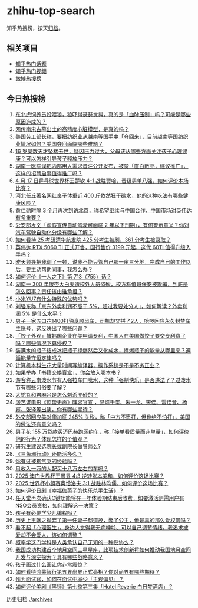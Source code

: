 # zhihu-top-search

知乎热搜榜，按天[归档](./archives)。

## 相关项目

- [知乎热门话题](https://github.com/justjavac/zhihu-trending-hot-questions)
- [知乎热门视频](https://github.com/justjavac/zhihu-trending-hot-video)
- [微博热搜榜](https://github.com/justjavac/weibo-trending-hot-search)

## 今日热搜榜

<!-- BEGIN -->
<!-- 最后更新时间 Fri Apr 18 2025 02:42:23 GMT+0800 (China Standard Time) -->

1. [东北虎饲养员投喂狼，狼吓得瑟瑟发抖，真的是「血脉压制」吗？可能是哪些原因造成的？](https://www.zhihu.com/search?q=https%3A%2F%2Fapi.zhihu.com%2Fquestions%2F1893309478075590472)
1. [网传南宋古墓出土的高精度心脏模型，是真的吗？](https://www.zhihu.com/search?q=https%3A%2F%2Fapi.zhihu.com%2Fquestions%2F1895760891712092018)
1. [美国劳工部长称，要把纺织业从越南等国手中「夺回来」，目前越南等国纺织业情况如何？美国夺回面临哪些难题？](https://www.zhihu.com/search?q=https%3A%2F%2Fapi.zhihu.com%2Fquestions%2F1895899396899582765)
1. [16 岁奥数天才坠楼去世，疑因压力过大，父母该从哪些方面关注孩子心理健康？可以怎样引导孩子释放压力？](https://www.zhihu.com/search?q=https%3A%2F%2Fapi.zhihu.com%2Fquestions%2F1895545842309489219)
1. [湖南一医院误把内部用人需求备注公开发布，被赞「直白敞亮，建议推广」，这样的招聘启事值得推广吗？](https://www.zhihu.com/search?q=https%3A%2F%2Fapi.zhihu.com%2Fquestions%2F1895874115145023974)
1. [4 月 17 日乒乓球世界杯王楚钦 4-1 战胜贾哈，晋级男单八强，如何评价本场比赛？](https://www.zhihu.com/search?q=https%3A%2F%2Fapi.zhihu.com%2Fquestions%2F1896295300471154363)
1. [河北任丘著名网红良子体重近 400 斤依然狂干碳水，他的这种吃法有哪些健康风险？](https://www.zhihu.com/search?q=https%3A%2F%2Fapi.zhihu.com%2Fquestions%2F14564966525)
1. [黄仁勋时隔 3 个月再次到访北京，称希望继续与中国合作，中国市场对英伟达有多重要？](https://www.zhihu.com/search?q=https%3A%2F%2Fapi.zhihu.com%2Fquestions%2F1896218717039330737)
1. [公安部发文「虚假宣传自动驾驶可面临 2 年以下刑期」，有何警示意义？你对汽车驾驶自动化分级有哪些了解？](https://www.zhihu.com/search?q=https%3A%2F%2Fapi.zhihu.com%2Fquestions%2F1895387599453008233)
1. [如何看待 25 考研清华航发院 425 分考生被刷，361 分考生被录取？](https://www.zhihu.com/search?q=https%3A%2F%2Fapi.zhihu.com%2Fquestions%2F1894463941209485350)
1. [英伟达 RTX 5060 Ti 正式开售，国行售价 3199 元起，这代 60Ti 值得升级入手吗？](https://www.zhihu.com/search?q=https%3A%2F%2Fapi.zhihu.com%2Fquestions%2F1896149871578281604)
1. [昨天领导把我训了一顿，说我不能只管自己那一亩三分地，完成自己的工作以后，要主动帮助同事，我怎么办？](https://www.zhihu.com/search?q=https%3A%2F%2Fapi.zhihu.com%2Fquestions%2F1894690629386224245)
1. [如何评价《一人之下》第 713（755）话？](https://www.zhihu.com/search?q=https%3A%2F%2Fapi.zhihu.com%2Fquestions%2F1896306864100190113)
1. [湖南一 300 年银杏大白天遭校外人员盗砍，校方称值班保安被欺骗，到底是怎么回事？责任该由谁承担？](https://www.zhihu.com/search?q=https%3A%2F%2Fapi.zhihu.com%2Fquestions%2F1895900973332918905)
1. [小米YU7有什么特殊的优势吗？](https://www.zhihu.com/search?q=https%3A%2F%2Fapi.zhihu.com%2Fquestions%2F13523520987)
1. [刘强东称「京东外卖利润不高于 5%，超过我要处分人」，如何解读？外卖利润 5% 是什么水平？](https://www.zhihu.com/search?q=https%3A%2F%2Fapi.zhihu.com%2Fquestions%2F1895854764077601240)
1. [男子一家五口花1400打独享顺风车，司机却又拼了2人，哈啰回应永久封禁车主账号，这反映出了哪些问题？](https://www.zhihu.com/search?q=https%3A%2F%2Fapi.zhihu.com%2Fquestions%2F1895853364799038361)
1. [「饺子外观」被韩国企业在美申请专利，中国人在美国做饺子要交专利费了吗？哪些情况下算侵权？](https://www.zhihu.com/search?q=https%3A%2F%2Fapi.zhihu.com%2Fquestions%2F1895756722561345169)
1. [装满水的瓶子结成冰把瓶子撑爆然后又化成水，撑爆瓶子的能量从哪里来？遵循能量守恒定律吗？](https://www.zhihu.com/search?q=https%3A%2F%2Fapi.zhihu.com%2Fquestions%2F14105258432)
1. [计算机本科生花大量时间写编译器，操作系统是不是不务正业？](https://www.zhihu.com/search?q=https%3A%2F%2Fapi.zhihu.com%2Fquestions%2F321433640)
1. [如果举办「书籍交换盲盒」，你会放入哪本书？](https://www.zhihu.com/search?q=https%3A%2F%2Fapi.zhihu.com%2Fquestions%2F1892357909498782772)
1. [游客称云南泼水节有人强拉车门呲水，这种「强制快乐」是否违法了？过泼水节有哪些习俗要了解？](https://www.zhihu.com/search?q=https%3A%2F%2Fapi.zhihu.com%2Fquestions%2F1895510583782109640)
1. [大蛇丸和君麻吕是怎么刺杀罗砂的？](https://www.zhihu.com/search?q=https%3A%2F%2Fapi.zhihu.com%2Fquestions%2F399251463)
1. [张艺谋电影《惊蛰无声》阵容官宣 ，易烊千玺、朱一龙、宋佳、雷佳音、杨幂、张译等出演，你有哪些期待？](https://www.zhihu.com/search?q=https%3A%2F%2Fapi.zhihu.com%2Fquestions%2F1895136581116990684)
1. [外交部回应美对华加征 245% 关税，称「中方不愿打，但也绝不怕打」，美国的做法还有意义吗？](https://www.zhihu.com/search?q=https%3A%2F%2Fapi.zhihu.com%2Fquestions%2F1895809164938277476)
1. [男子花 155 万贷款买迈巴赫跑网约车，称「接单看质量而非单量」，如何评价他的行为？体现怎样的价值观？](https://www.zhihu.com/search?q=https%3A%2F%2Fapi.zhihu.com%2Fquestions%2F1895820514657788118)
1. [研究生建议选院长或副院长做导师么?](https://www.zhihu.com/search?q=https%3A%2F%2Fapi.zhihu.com%2Fquestions%2F1893003145753364280)
1. [《三角洲行动》还能活多久？](https://www.zhihu.com/search?q=https%3A%2F%2Fapi.zhihu.com%2Fquestions%2F1891647269226398894)
1. [你有过被狗气哭的经验吗？](https://www.zhihu.com/search?q=https%3A%2F%2Fapi.zhihu.com%2Fquestions%2F577749948)
1. [月收入一万的人配买十八万左右的车吗？](https://www.zhihu.com/search?q=https%3A%2F%2Fapi.zhihu.com%2Fquestions%2F664294712)
1. [2025 澳门世界杯王曼昱 4:3 逆转张本美和，如何评价这场比赛？](https://www.zhihu.com/search?q=https%3A%2F%2Fapi.zhihu.com%2Fquestions%2F1896282414323573472)
1. [2025 世界杯小组赛奥恰洛夫 3:1 战胜林昀儒，如何评价这场比赛？](https://www.zhihu.com/search?q=https%3A%2F%2Fapi.zhihu.com%2Fquestions%2F1895976618469597876)
1. [如何评价日剧《幸福伽菜子的快乐杀手生活》？](https://www.zhihu.com/search?q=https%3A%2F%2Fapi.zhihu.com%2Fquestions%2F14562913474)
1. [任天堂再次确认C键功能将在一年体验期结束后收费，如要激活则需用户有NSO会员资格，如何理解这一决策？](https://www.zhihu.com/search?q=https%3A%2F%2Fapi.zhihu.com%2Fquestions%2F1893273139405873653)
1. [孩子有必要学少儿编程吗？](https://www.zhihu.com/search?q=https%3A%2F%2Fapi.zhihu.com%2Fquestions%2F270631778)
1. [历史上王献之抛弃了第一任妻子郗道茂，娶了公主，他是真的那么爱权贵吗？](https://www.zhihu.com/search?q=https%3A%2F%2Fapi.zhihu.com%2Fquestions%2F29151534)
1. [看不起「心理医生」，身边人觉得我无病呻吟、可以自己调节情绪，我渴求被爱却不会爱人，该如何调整？](https://www.zhihu.com/search?q=https%3A%2F%2Fapi.zhihu.com%2Fquestions%2F1895317804409925832)
1. [概率学这门学科是人类承认自己无知的一种妥协么？](https://www.zhihu.com/search?q=https%3A%2F%2Fapi.zhihu.com%2Fquestions%2F1895416973040527057)
1. [我国成功构建首个地月空间三星星座，此项技术创新将如何推动我国地月空间开发与深空探索？具有哪些战略意义？](https://www.zhihu.com/search?q=https%3A%2F%2Fapi.zhihu.com%2Fquestions%2F1895763233983414870)
1. [孩子画过什么画让你非常震惊？](https://www.zhihu.com/search?q=https%3A%2F%2Fapi.zhihu.com%2Fquestions%2F341046974)
1. [如何看待鸿蒙智行第五界尚界正式亮相？你对尚界有哪些期待？](https://www.zhihu.com/search?q=https%3A%2F%2Fapi.zhihu.com%2Fquestions%2F1895859738153039081)
1. [作为面试官，如何在面试中减少「主观偏见」？](https://www.zhihu.com/search?q=https%3A%2F%2Fapi.zhihu.com%2Fquestions%2F1895491917971681597)
1. [如何评价美剧《黑镜》第七季第三集「Hotel Reverie 白日梦酒店」？](https://www.zhihu.com/search?q=https%3A%2F%2Fapi.zhihu.com%2Fquestions%2F1894065696104751591)

<!-- END -->

历史归档 [./archives](./archives)
